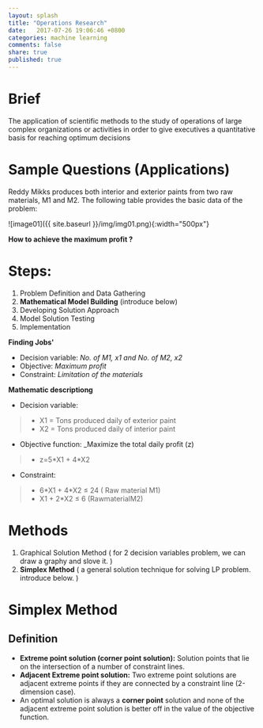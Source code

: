 ```yaml
---
layout: splash
title: "Operations Research"
date:   2017-07-26 19:06:46 +0800
categories: machine learning
comments: false
share: true
published: true
---
```


# Brief
The application of scientific methods to the study of operations of large complex organizations or activities in order to give executives a quantitative basis for reaching optimum decisions

# Sample Questions (Applications)
Reddy Mikks produces both interior and exterior paints from two raw materials, M1 and M2. The following table provides the basic data of the problem:

![image01]({{ site.baseurl }}/img/img01.png){:width="500px"} 

__How to achieve the maximum profit ?__

# Steps:
1. Problem Definition and Data Gathering
2. __Mathematical Model Building__ (introduce below)
3. Developing Solution Approach
5. Model Solution Testing 
6. Implementation

__Finding Jobs'__
- Decision variable: _No. of M1, x1 and No. of M2, x2_
- Objective: _Maximum profit_
- Constraint: _Limitation of the materials_

__Mathematic descriptiong__
- Decision variable: 
>* X1 = Tons produced daily of exterior paint
>* X2 = Tons produced daily of interior paint
- Objective function: _Maximize the total daily profit (z) 
>* z=5\*X1 + 4\*X2
- Constraint: 
>* 6\*X1 + 4\*X2 ≤ 24 ( Raw material M1)
>* X1 + 2\*X2 ≤ 6 (RawmaterialM2)

# Methods
1. Graphical Solution Method ( for 2 decision variables problem, we can draw a graphy and slove it. )
2. __Simplex Method__ ( a general solution technique for solving LP problem. introduce below. )

# Simplex Method
## Definition
- __Extreme point solution (corner point solution):__ 
 Solution points that lie on the intersection of a number of constraint lines.
- __Adjacent Extreme point solution:__
 Two extreme point solutions are adjacent extreme points if they are connected by a constraint line (2-dimension case).
- An optimal solution is always a __corner point__ solution and none of the adjacent extreme point solution is better off in the value of the objective function.



